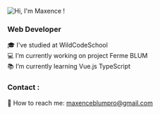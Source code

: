 
![Hi, I'm Maxence !](https://github.com/MaxenceBM/MaxenceBM/assets/114593307/84f9b971-9d0f-4e58-a69d-9ea544bfed7d)

### Web Developer
🎓 I've studied at WildCodeSchool </br>
💻 I’m currently working on project Ferme BLUM </br>
📚 I’m currently learning Vue.js TypeScript

### Contact :
📧 How to reach me: maxenceblumpro@gmail.com


<!--
**MaxenceBM/MaxenceBM** is a ✨ _special_ ✨ repository because its `README.md` (this file) appears on your GitHub profile.

Here are some ideas to get you started:

- 🔭 I’m currently working on ...
- 🌱 I’m currently learning ...
- 👯 I’m looking to collaborate on ...
- 🤔 I’m looking for help with ...
- 💬 Ask me about ...
- 📫 How to reach me: ...
- 😄 Pronouns: ...
- ⚡ Fun fact: ...
-->
